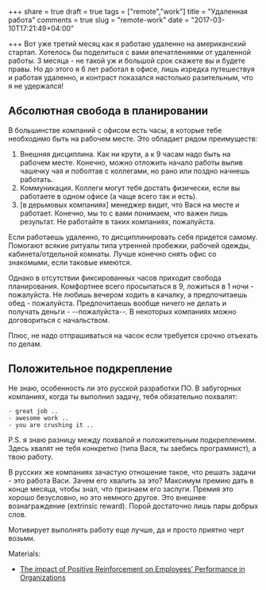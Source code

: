 +++
share = true
draft = true
tags = ["remote","work"]
title = "Удаленная работа"
comments = true
slug = "remote-work"
date = "2017-03-10T17:21:49+04:00"

+++
Вот уже третий месяц как я работаю удаленно на американский стартап. Хотелось
бы поделиться с вами впечатлениями от удаленной работы. 3 месяца - не такой уж
и большой срок скажете вы и будете правы. Но до этого я 6 лет работал в офисе,
лишь изредка путешествуя и работая удаленно, и контраст показался настолько
разительным, что я не удержался!

## Абсолютная свобода в планировании

В большинстве компаний с офисом есть часы, в которые тебе необходимо быть на
рабочем месте. Это обладает рядом преимуществ:

1. Внешняя дисциплина. Как ни крути, а к 9 часам надо быть на рабочем месте.
   Конечно, можно отложить начало работы выпив чашечку чая и поболтав с
   коллегами, но рано или поздно начнешь работать.
2. Коммуникация. Коллеги могут тебя достать физически, если вы работаете в
   одном офисе (а чаще всего так и есть).
3. [в дерьмовых компаниях] менеджер видит, что Вася на месте и работает.
   Конечно, мы то с вами понимаем, что важен лишь результат. Не работайте в
   таких компаниях, пожалуйста.

Если работаешь удаленно, то дисциплинировать себя придется самому. Помогают
всякие ритуалы типа утренней пробежки, рабочей одежды, кабинета/отдельной
комнаты. Лучше конечно снять офис со знакомыми, если таковые имеются.

Однако в отсутствии фиксированных часов приходит свобода планирования.
Комфортнее всего просыпаться в 9, ложиться в 1 ночи - пожалуйста. Не любишь
вечером ходить в качалку, а предпочитаешь обед - пожалуйста. Предпочитаешь
вообще ничего не делать и получать деньги - --пожалуйста--. В некоторых
компаниях можно договориться с начальством.

Плюс, не надо отпрашиваться на часок если требуется срочно отъехать по делам.

## Положительное подкрепление

Не знаю, особенность ли это русской разработки ПО. В забугорных компаниях,
когда ты выполнил задачу, тебя обязательно похвалят:

```
- great job ..
- awesome work ..
- you are crushing it ..
```

P.S. я знаю разницу между похвалой и положительным подкреплением. Здесь хвалят
не тебя конкретно (типа Вася, ты заебись программист), а твою работу.

В русских же компаниях зачастую отношение такое, что решать задачи - это работа
Васи. Зачем его хвалить за это? Максимум премию дать в конце месяца, чтобы
знал, что признаем его заслуги. Премия это хорошо безусловно, но это немного
другое. Это внешнее вознаграждение (extrinsic reward). Порой достаточно лишь
пары добрых слов.

Мотивирует выполнять работу еще лучше, да и просто приятно черт возьми.

Materials:

- [The impact of Positive Reinforcement on Employees’ Performance in Organizations](http://file.scirp.org/pdf/AJIBM_2014011309335174.pdf)
